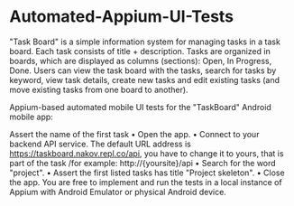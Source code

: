 # Automated-Appium-UI-Tests
"Task Board" is a simple information system for managing tasks in a task board. Each task consists of title + description. Tasks are organized in boards, which are displayed as columns (sections): Open, In Progress, Done. Users can view the task board with the tasks, search for tasks by keyword, view task details, create new tasks and edit existing tasks (and move existing tasks from one board to another).

Appium-based automated mobile UI tests for the "TaskBoard" Android mobile app:

Assert the name of the first task
•	Open the app.
•	Connect to your backend API service. The default URL address is https://taskboard.nakov.repl.co/api, you have to change it to yours, that is part of the task /for example: http://{yoursite}/api
•	Search for the word "project".
•	Assert the first listed tasks has title "Project skeleton".
•	Close the app.
You are free to implement and run the tests in a local instance of Appium with Android Emulator or physical Android device.

